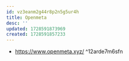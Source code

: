 ```yaml
---
id: vz3eanm2g44r8p2n5g5ur4h
title: Openmeta
desc: ''
updated: 1728591873969
created: 1728591857233
---
```


- https://www.openmeta.xyz/ ^12arde7m6sfn